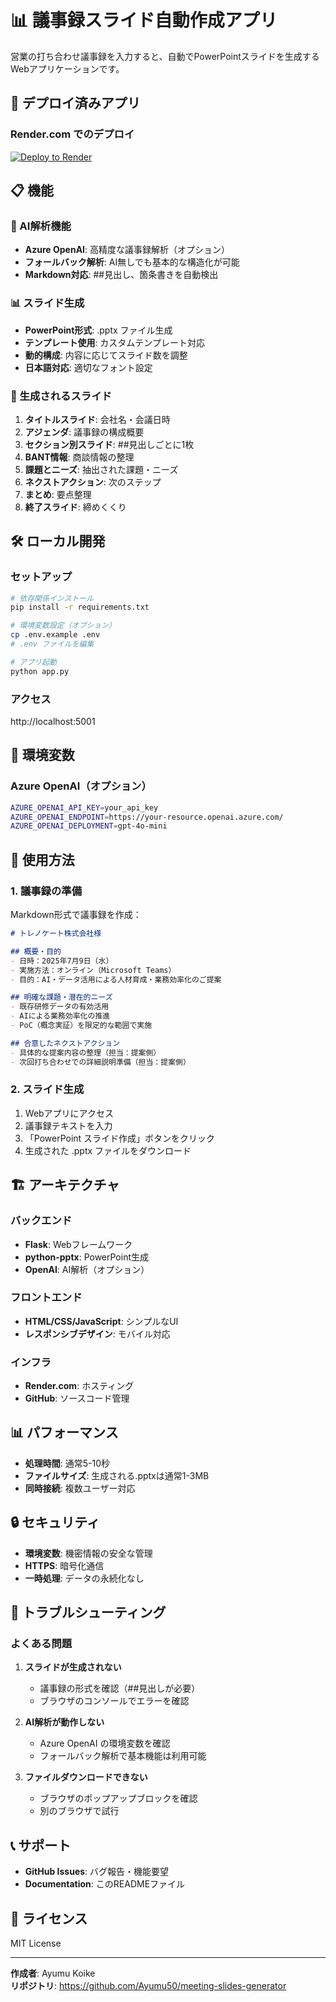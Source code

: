 # 📊 議事録スライド自動作成アプリ

営業の打ち合わせ議事録を入力すると、自動でPowerPointスライドを生成するWebアプリケーションです。

## 🚀 デプロイ済みアプリ

### Render.com でのデプロイ
[![Deploy to Render](https://render.com/images/deploy-to-render-button.svg)](https://render.com/deploy)

## 📋 機能

### 🤖 AI解析機能
- **Azure OpenAI**: 高精度な議事録解析（オプション）
- **フォールバック解析**: AI無しでも基本的な構造化が可能
- **Markdown対応**: ##見出し、箇条書きを自動検出

### 📊 スライド生成
- **PowerPoint形式**: .pptx ファイル生成
- **テンプレート使用**: カスタムテンプレート対応
- **動的構成**: 内容に応じてスライド数を調整
- **日本語対応**: 適切なフォント設定

### 📝 生成されるスライド
1. **タイトルスライド**: 会社名・会議日時
2. **アジェンダ**: 議事録の構成概要
3. **セクション別スライド**: ##見出しごとに1枚
4. **BANT情報**: 商談情報の整理
5. **課題とニーズ**: 抽出された課題・ニーズ
6. **ネクストアクション**: 次のステップ
7. **まとめ**: 要点整理
8. **終了スライド**: 締めくくり

## 🛠️ ローカル開発

### セットアップ
```bash
# 依存関係インストール
pip install -r requirements.txt

# 環境変数設定（オプション）
cp .env.example .env
# .env ファイルを編集

# アプリ起動
python app.py
```

### アクセス
http://localhost:5001

## 🔧 環境変数

### Azure OpenAI（オプション）
```bash
AZURE_OPENAI_API_KEY=your_api_key
AZURE_OPENAI_ENDPOINT=https://your-resource.openai.azure.com/
AZURE_OPENAI_DEPLOYMENT=gpt-4o-mini
```

## 📖 使用方法

### 1. 議事録の準備
Markdown形式で議事録を作成：

```markdown
# トレノケート株式会社様

## 概要・目的
- 日時：2025年7月9日（水）
- 実施方法：オンライン（Microsoft Teams）
- 目的：AI・データ活用による人材育成・業務効率化のご提案

## 明確な課題・潜在的ニーズ
- 既存研修データの有効活用
- AIによる業務効率化の推進
- PoC（概念実証）を限定的な範囲で実施

## 合意したネクストアクション
- 具体的な提案内容の整理（担当：提案側）
- 次回打ち合わせでの詳細説明準備（担当：提案側）
```

### 2. スライド生成
1. Webアプリにアクセス
2. 議事録テキストを入力
3. 「PowerPoint スライド作成」ボタンをクリック
4. 生成された .pptx ファイルをダウンロード

## 🏗️ アーキテクチャ

### バックエンド
- **Flask**: Webフレームワーク
- **python-pptx**: PowerPoint生成
- **OpenAI**: AI解析（オプション）

### フロントエンド
- **HTML/CSS/JavaScript**: シンプルなUI
- **レスポンシブデザイン**: モバイル対応

### インフラ
- **Render.com**: ホスティング
- **GitHub**: ソースコード管理

## 📊 パフォーマンス
- **処理時間**: 通常5-10秒
- **ファイルサイズ**: 生成される.pptxは通常1-3MB
- **同時接続**: 複数ユーザー対応

## 🔒 セキュリティ
- **環境変数**: 機密情報の安全な管理
- **HTTPS**: 暗号化通信
- **一時処理**: データの永続化なし

## 🐛 トラブルシューティング

### よくある問題
1. **スライドが生成されない**
   - 議事録の形式を確認（##見出しが必要）
   - ブラウザのコンソールでエラーを確認

2. **AI解析が動作しない**
   - Azure OpenAI の環境変数を確認
   - フォールバック解析で基本機能は利用可能

3. **ファイルダウンロードできない**
   - ブラウザのポップアップブロックを確認
   - 別のブラウザで試行

## 📞 サポート
- **GitHub Issues**: バグ報告・機能要望
- **Documentation**: このREADMEファイル

## 📄 ライセンス
MIT License

---

**作成者**: Ayumu Koike  
**リポジトリ**: https://github.com/Ayumu50/meeting-slides-generator